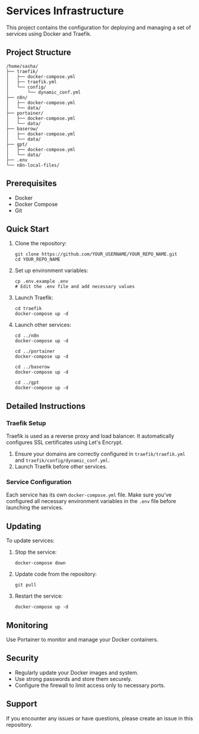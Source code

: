 # Services Infrastructure

This project contains the configuration for deploying and managing a set of services using Docker and Traefik.

## Project Structure

```
/home/sasha/
├── traefik/
│   ├── docker-compose.yml
│   ├── traefik.yml
│   └── config/
│       └── dynamic_conf.yml
├── n8n/
│   ├── docker-compose.yml
│   └── data/
├── portainer/
│   ├── docker-compose.yml
│   └── data/
├── baserow/
│   ├── docker-compose.yml
│   └── data/
├── gpt/
│   ├── docker-compose.yml
│   └── data/
├── .env
└── n8n-local-files/
```

## Prerequisites

- Docker
- Docker Compose
- Git

## Quick Start

1. Clone the repository:
   ```
   git clone https://github.com/YOUR_USERNAME/YOUR_REPO_NAME.git
   cd YOUR_REPO_NAME
   ```

2. Set up environment variables:
   ```
   cp .env.example .env
   # Edit the .env file and add necessary values
   ```

3. Launch Traefik:
   ```
   cd traefik
   docker-compose up -d
   ```

4. Launch other services:
   ```
   cd ../n8n
   docker-compose up -d
   
   cd ../portainer
   docker-compose up -d
   
   cd ../baserow
   docker-compose up -d
   
   cd ../gpt
   docker-compose up -d
   ```

## Detailed Instructions

### Traefik Setup

Traefik is used as a reverse proxy and load balancer. It automatically configures SSL certificates using Let's Encrypt.

1. Ensure your domains are correctly configured in `traefik/traefik.yml` and `traefik/config/dynamic_conf.yml`.
2. Launch Traefik before other services.

### Service Configuration

Each service has its own `docker-compose.yml` file. Make sure you've configured all necessary environment variables in the `.env` file before launching the services.

## Updating

To update services:

1. Stop the service:
   ```
   docker-compose down
   ```

2. Update code from the repository:
   ```
   git pull
   ```

3. Restart the service:
   ```
   docker-compose up -d
   ```

## Monitoring

Use Portainer to monitor and manage your Docker containers.

## Security

- Regularly update your Docker images and system.
- Use strong passwords and store them securely.
- Configure the firewall to limit access only to necessary ports.

## Support

If you encounter any issues or have questions, please create an issue in this repository.